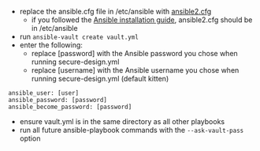 - replace the ansible.cfg file in /etc/ansible with [ansible2.cfg](../Ansible/config/ansible2.cfg)
  - if you followed the [Ansible installation guide](Ansible%20Installation.md), ansible2.cfg should be in /etc/ansible
- run `ansible-vault create vault.yml`
- enter the following:
  - replace [password] with the Ansible password you chose when running secure-design.yml
  - replace [username] with the Ansible username you chose when running secure-design.yml (default kitten)
```
ansible_user: [user]
ansible_password: [password]
ansible_become_password: [password]
```
- ensure vault.yml is in the same directory as all other playbooks
- run all future ansible-playbook commands with the `--ask-vault-pass` option
